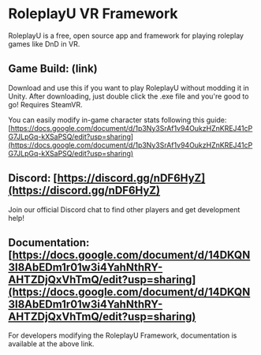 # RoleplayU VR Framework

RoleplayU is a free, open source app and framework for playing roleplay games like DnD in VR.

## Game Build: (link)

Download and use this if you want to play RoleplayU without modding it in Unity. After downloading, just double click the .exe file and you're good to go! Requires SteamVR. 

You can easily modify in-game character stats following this guide: [https://docs.google.com/document/d/1p3Ny3SrAf1v94OukzHZnKREJ41cPG7JLpGq-kXSaPSQ/edit?usp=sharing](https://docs.google.com/document/d/1p3Ny3SrAf1v94OukzHZnKREJ41cPG7JLpGq-kXSaPSQ/edit?usp=sharing)


## Discord: [https://discord.gg/nDF6HyZ](https://discord.gg/nDF6HyZ)

Join our official Discord chat to find other players and get development help!


## Documentation: [https://docs.google.com/document/d/14DKQN3I8AbEDm1r01w3i4YahNthRY-AHTZDjQxVhTmQ/edit?usp=sharing](https://docs.google.com/document/d/14DKQN3I8AbEDm1r01w3i4YahNthRY-AHTZDjQxVhTmQ/edit?usp=sharing)

For developers modifying the RoleplayU Framework, documentation is available at the above link.

